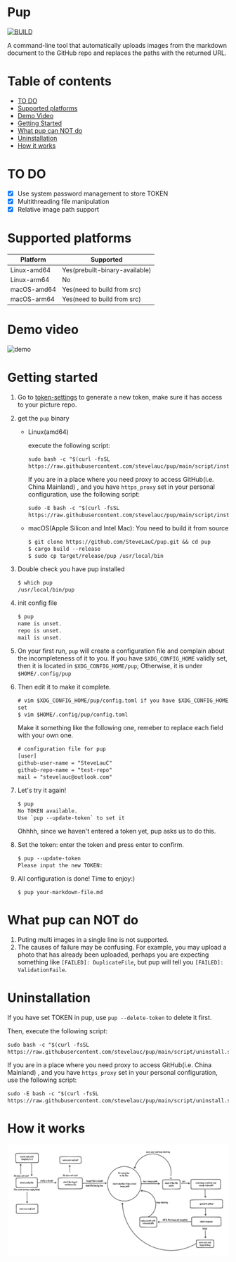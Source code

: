 # Pup 
[![BUILD](https://github.com/stevelauc/pup/workflows/Rust/badge.svg)](https://github.com/stevelauc/pup/actions/workflows/build.yml)

A command-line tool that automatically uploads images from the markdown document to
the GitHub repo and replaces the paths with the returned URL.

# Table of contents
   * [TO DO](https://github.com/SteveLauC/pup#to-do)
   * [Supported platforms](https://github.com/SteveLauC/pup#supported-platforms)
   * [Demo Video](https://github.com/SteveLauC/pup#demo-video)
   * [Getting Started](https://github.com/SteveLauC/pup#getting-started)
   * [What pup can NOT do](https://github.com/SteveLauC/pup#what-pup-can-not-do)
   * [Uninstallation](https://github.com/SteveLauC/pup#uninstallation)
   * [How it works](https://github.com/SteveLauC/pup#how-it-works)

# TO DO
- [x] Use system password management to store TOKEN
- [x] Multithreading file manipulation
- [x] Relative image path support

# Supported platforms

   |Platform   |Supported                       |
   |-----------|--------------------------------|
   |Linux-amd64| Yes(prebuilt-binary-available) |
   |Linux-arm64| No                             |
   |macOS-amd64| Yes(need to build from src)    |
   |macOS-arm64| Yes(need to build from src)    |


# Demo video
  ![demo](https://user-images.githubusercontent.com/96880612/163975456-fdebdee0-f68f-4227-8f11-b1c72cb4eaa3.gif)

# Getting started
1. Go to [token-settings](https://github.com/settings/tokens) to generate a new
   token, make sure it has access to your picture repo.

2. get the `pup` binary

   * Linux(amd64)

       execute the following script: 

        ```shell
       sudo bash -c "$(curl -fsSL https://raw.githubusercontent.com/stevelauc/pup/main/script/install.sh)"
       ```
       If you are in a place where you need proxy to access GitHub(i.e. China Mainland)
       , and you have `https_proxy` set in your personal configuration, use the following 
       script:

       ```shell
       sudo -E bash -c "$(curl -fsSL https://raw.githubusercontent.com/stevelauc/pup/main/script/install.sh)"
       ```

    * macOS(Apple Silicon and Intel Mac):
        You need to build it from source

        ```shell
        $ git clone https://github.com/SteveLauC/pup.git && cd pup
        $ cargo build --release
        $ sudo cp target/release/pup /usr/local/bin
        ```

3. Double check you have pup installed

   ```shell
   $ which pup
   /usr/local/bin/pup
   ```
4. init config file

   ```shell
   $ pup
   name is unset.
   repo is unset.
   mail is unset.
   ```

5. On your first run, `pup` will create a configuration file and complain about 
   the incompleteness of it to you. If you have `$XDG_CONFIG_HOME` validly set, 
   then it is located in `$XDG_CONFIG_HOME/pup`; Otherwise, it is under 
   `$HOME/.config/pup`

6. Then edit it to make it complete.

   ```shell
   # vim $XDG_CONFIG_HOME/pup/config.toml if you have $XDG_CONFIG_HOME set
   $ vim $HOME/.config/pup/config.toml
   ```
   Make it something like the following one, remeber to replace each field with your own one.

   ```
   # configuration file for pup
   [user]
   github-user-name = "SteveLauC"
   github-repo-name = "test-repo"
   mail = "stevelauc@outlook.com"
   ```
7. Let's try it again!
   ```shell
   $ pup
   No TOKEN available.
   Use `pup --update-token` to set it
   ```
   Ohhhh, since we haven't entered a token yet, pup asks us to do this.

8. Set the token: enter the token and press enter to confirm.
   ```shell
   $ pup --update-token
   Please input the new TOKEN:  
   ```
8. All configuration is done! Time to enjoy:)
   ```shell
   $ pup your-markdown-file.md
   ```
   
# What pup can NOT do
1. Puting multi images in a single line is not supported.
2. The causes of failure may be confusing. For example, you may upload a photo 
   that has already been uploaded, perhaps you are expecting something like 
   `[FAILED]: DuplicateFile`, but pup will tell you `[FAILED]: ValidationFaile`.
   

# Uninstallation

   If you have set TOKEN in pup, use `pup --delete-token` to delete it first.

   Then, execute the following script:

   ```shell
   sudo bash -c "$(curl -fsSL https://raw.githubusercontent.com/stevelauc/pup/main/script/uninstall.sh)"
   ```
   
   If you are in a place where you need proxy to access GitHub(i.e. China Mainland)
   , and you have `https_proxy` set in your personal configuration, use the following 
   script:

   ```shell
   sudo -E bash -c "$(curl -fsSL https://raw.githubusercontent.com/stevelauc/pup/main/script/uninstall.sh)"
   ```

# How it works
![workflow](https://github.com/SteveLauC/pic/blob/main/Page%201.jpeg)
